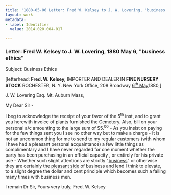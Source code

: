 ```yaml
---
title: '1880-05-06 Letter: Fred W. Kelsey to J. W. Lovering, "business ethics," 2014.020.004-017'
layout: work
metadata:
- label: Identifier
  value: 2014.020.004-017

---
```

<div class="pages">
<div id="page-1350307">
<h3><a name="page-1350307">Letter: Fred W. Kelsey to J. W. Lovering, 1880 May 6, &quot;business ethics&quot;</a></h3>
<div class="page-content">
<p>Subject: Business Ethics</p>
<p>[letterhead:<span class='line-break'> </span><b>Fred. W. Kelsey,</b><span class='line-break'> </span>IMPORTER AND DEALER IN<span class='line-break'> </span><b>FINE NURSERY STOCK</b><span class='line-break'> </span>ROCHESTER, N. Y. <span class='line-break'> </span>New York Office, 208 Broadway <u>6<sup>th</sup> May</u>1880,]</p>
<p>J. W. Lovering Esq.<span class='line-break'> </span>Mt. Auburn Mass,</p>
<p>My Dear Sir -</p>
<p>I beg to acknowledge<span class='line-break'> </span>the receipt of your favor of the 5<sup>th</sup> inst,<span class='line-break'> </span>and to grant you herewith invoice<span class='line-break'> </span>of plants furnished the Cemetery.<span class='line-break'> </span>Also, bill on your personal a/c amounting<span class='line-break'> </span>to the large sum of $5.<sup>00</sup> - As you<span class='line-break'> </span>insist on paying for the few things sent<span class='line-break'> </span>you I see no other way but to make<span class='line-break'> </span>a charge - It is not an  uncommon<span class='line-break'> </span>thing for me to send to my regular customers<span class='line-break'> </span>(with whom I have had a pleasant personal<span class='line-break'> </span>acquaintance) a few little things as complimentary<span class='line-break'> </span>and I have never regarded for one moment<span class='line-break'> </span>whether the party has been purchasing in<span class='line-break'> </span>an official capacity , or entirely for his <span class='line-break'> </span>private use - Whether such slight attentions<span class='line-break'> </span>are strictly "<u>business</u>" or otherwise they are<span class='line-break'> </span>certainly the <u>pleasant side</u> of business and<span class='line-break'> </span>lend I think to elevate, to a slight degree<span class='line-break'> </span>the dollar and cent principle which becomes<span class='line-break'> </span>such a failing many times with business men.</p>
<p>I remain Dr Sir, Yours very truly,<span class='line-break'> </span>Fred. W. Kelsey<span class='line-break'> </span></p>
</div>
</div>
<br />
</div>
